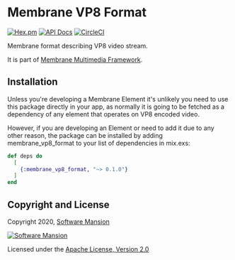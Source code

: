 # Membrane VP8 Format

[![Hex.pm](https://img.shields.io/hexpm/v/membrane_vp8_format.svg)](https://hex.pm/packages/membrane_vp9_format)
[![API Docs](https://img.shields.io/badge/api-docs-yellow.svg?style=flat)](https://hexdocs.pm/membrane_vp9_format)
[![CircleCI](https://circleci.com/gh/membraneframework/membrane_vp9_format.svg?style=svg)](https://circleci.com/gh/membraneframework/membrane_vp9_format)

Membrane format describing VP8 video stream.

It is part of [Membrane Multimedia Framework](https://membraneframework.org).

## Installation
Unless you're developing a Membrane Element it's unlikely you need to use this package directly in your app, as normally it is going to be fetched as a dependency of any element that operates on VP8 encoded video.

However, if you are developing an Element or need to add it due to any other reason, the package can be installed by adding membrane_vp8_format to your list of dependencies in mix.exs:

```elixir
def deps do
  [
    {:membrane_vp8_format, "~> 0.1.0"}
  ]
end
```

## Copyright and License

Copyright 2020, [Software Mansion](https://swmansion.com/?utm_source=git&utm_medium=readme&utm_campaign=membrane_vp8_format)

[![Software Mansion](https://logo.swmansion.com/logo?color=white&variant=desktop&width=200&tag=membrane-github)](https://swmansion.com/?utm_source=git&utm_medium=readme&utm_campaign=membrane_vp8_format)

Licensed under the [Apache License, Version 2.0](LICENSE)
